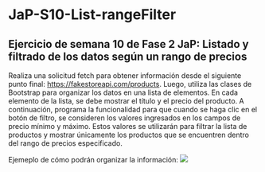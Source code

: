 # JaP-S10-List-rangeFilter

## Ejercicio de semana 10 de Fase 2 JaP: Listado y filtrado de los datos según un rango de precios

Realiza una solicitud fetch para obtener información desde el siguiente punto final: https://fakestoreapi.com/products. Luego, utiliza las clases de Bootstrap para organizar los datos en una lista de elementos. En cada elemento de la lista, se debe mostrar el título y el precio del producto. A continuación, programa la funcionalidad para que cuando se haga clic en el botón de filtro, se consideren los valores ingresados en los campos de precio mínimo y máximo. Estos valores se utilizarán para filtrar la lista de productos y mostrar únicamente los productos que se encuentren dentro del rango de precios especificado.

Ejemeplo de cómo podrán organizar la información:
<img src='https://github.com/uscudum/JaP-S9-List-rangeFilter/blob/main/Listado.PNG' />
